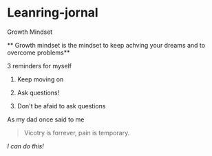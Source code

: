 # Leanring-jornal
  Growth Mindset 
  
  ** Growth mindset is the mindset to keep achving your dreams and to overcome problems**
  
  3 reminders for myself 
  
  1. Keep moving on 
  
  2. Ask questions!
  
  3. Don't be afaid to ask questions
  
  As my dad once said to me
  
  > Vicotry is forrever, 
  > pain is temporary.
  
  *I can do this!*
  
  
